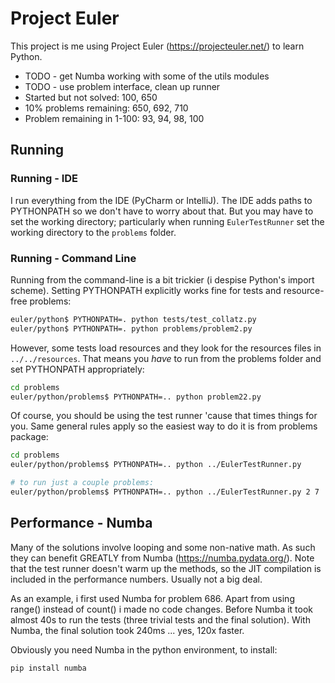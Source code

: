 # Project Euler 

This project is me using Project Euler (https://projecteuler.net/) to learn Python.
* TODO - get Numba working with some of the utils modules
* TODO - use problem interface, clean up runner
* Started but not solved: 100, 650
* 10% problems remaining: 650, 692, 710
* Problem remaining in 1-100: 93, 94, 98, 100


## Running

### Running - IDE

I run everything from the IDE (PyCharm or IntelliJ). The IDE adds paths to 
PYTHONPATH so we don't have to worry about that. But you may have to set the
working directory; particularly when running `EulerTestRunner` set the working
directory to the `problems` folder.

### Running - Command Line

Running from the command-line is a bit trickier (i despise Python's import scheme).
Setting PYTHONPATH explicitly works fine for tests and resource-free problems:
```bash
euler/python$ PYTHONPATH=. python tests/test_collatz.py
euler/python$ PYTHONPATH=. python problems/problem2.py
```
However, some tests load resources and they look for the resources files in 
`../../resources`. That means you *have* to run from the problems folder and 
set PYTHONPATH appropriately:
```bash
cd problems
euler/python/problems$ PYTHONPATH=.. python problem22.py
```

Of course, you should be using the test runner 'cause that times things for you.
Same general rules apply so the easiest way to do it is from problems package:
```bash
cd problems
euler/python/problems$ PYTHONPATH=.. python ../EulerTestRunner.py

# to run just a couple problems:
euler/python/problems$ PYTHONPATH=.. python ../EulerTestRunner.py 2 7
```

## Performance - Numba
Many of the solutions involve looping and some non-native math. As such they
can benefit GREATLY from Numba (https://numba.pydata.org/). Note that the test
runner doesn't warm up the methods, so the JIT compilation is included in the
performance numbers. Usually not a big deal.

As an example, i first used Numba for problem 686. Apart from using range() 
instead of count() i made no code changes. Before Numba it took almost 40s to
run the tests (three trivial tests and the final solution). With Numba, the
final solution took 240ms ... yes, 120x faster. 

Obviously you need Numba in the python environment, to install:
```
pip install numba
```

